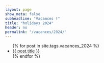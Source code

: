 ```yaml
---
layout: page
show_meta: false
subheadline: "Vacances !"
title: "holidays 2024"
header: no
permalink: "/vacances/2024/"
---
```

<ul>
    {% for post in site.tags.vacances_2024 %}
    <li><a href="{{ site.url }}{{ site.baseurl }}{{ post.url }}">{{ post.title }}</a></li>
    {% endfor %}
</ul>
